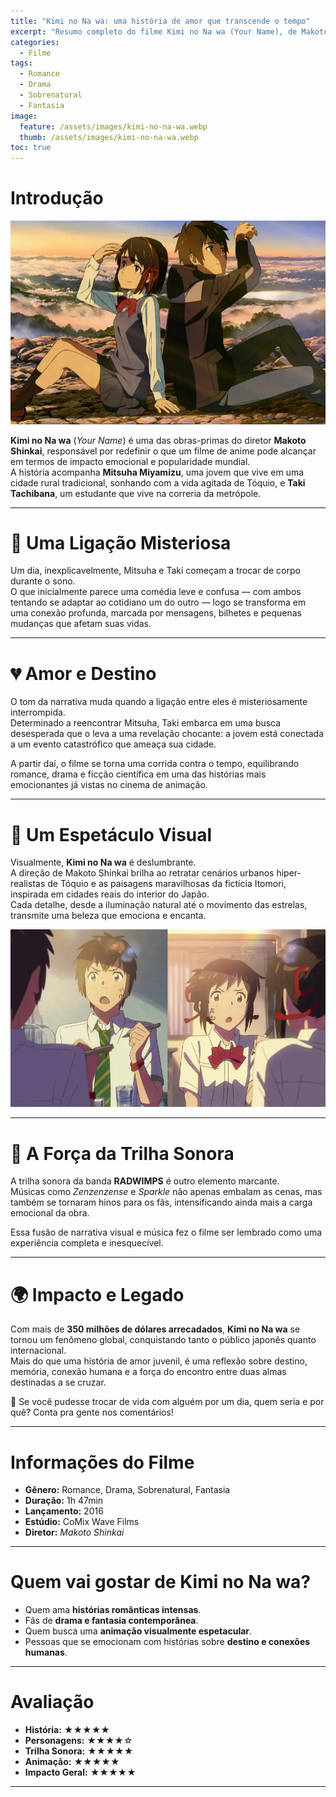 ```yaml
---
title: "Kimi no Na wa: uma história de amor que transcende o tempo"
excerpt: "Resumo completo do filme Kimi no Na wa (Your Name), de Makoto Shinkai. Uma obra-prima romântica que mistura drama, fantasia e destino em uma experiência inesquecível."
categories:
  - Filme
tags:
  - Romance
  - Drama
  - Sobrenatural
  - Fantasia
image:
  feature: /assets/images/kimi-no-na-wa.webp
  thumb: /assets/images/kimi-no-na-wa.webp
toc: true
---
```


# Introdução

![Taki e Mitsuha em Kimi no Na wa](/assets/images/kimi-no-na-wa.webp)

**Kimi no Na wa** (*Your Name*) é uma das obras-primas do diretor **Makoto Shinkai**, responsável por redefinir o que um filme de anime pode alcançar em termos de impacto emocional e popularidade mundial.  
A história acompanha **Mitsuha Miyamizu**, uma jovem que vive em uma cidade rural tradicional, sonhando com a vida agitada de Tóquio, e **Taki Tachibana**, um estudante que vive na correria da metrópole.

---

# 🔄 Uma Ligação Misteriosa

Um dia, inexplicavelmente, Mitsuha e Taki começam a trocar de corpo durante o sono.  
O que inicialmente parece uma comédia leve e confusa — com ambos tentando se adaptar ao cotidiano um do outro — logo se transforma em uma conexão profunda, marcada por mensagens, bilhetes e pequenas mudanças que afetam suas vidas.

---

# 💔 Amor e Destino

O tom da narrativa muda quando a ligação entre eles é misteriosamente interrompida.  
Determinado a reencontrar Mitsuha, Taki embarca em uma busca desesperada que o leva a uma revelação chocante: a jovem está conectada a um evento catastrófico que ameaça sua cidade.  

A partir daí, o filme se torna uma corrida contra o tempo, equilibrando romance, drama e ficção científica em uma das histórias mais emocionantes já vistas no cinema de animação.

---

# 🌌 Um Espetáculo Visual

Visualmente, **Kimi no Na wa** é deslumbrante.  
A direção de Makoto Shinkai brilha ao retratar cenários urbanos hiper-realistas de Tóquio e as paisagens maravilhosas da fictícia Itomori, inspirada em cidades reais do interior do Japão.  
Cada detalhe, desde a iluminação natural até o movimento das estrelas, transmite uma beleza que emociona e encanta.

![Cenário deslumbrante de Itomori em Kimi no Na wa](/assets/images/kimi-no-na-wa-2.webp)

---

# 🎵 A Força da Trilha Sonora

A trilha sonora da banda **RADWIMPS** é outro elemento marcante.  
Músicas como *Zenzenzense* e *Sparkle* não apenas embalam as cenas, mas também se tornaram hinos para os fãs, intensificando ainda mais a carga emocional da obra.  

Essa fusão de narrativa visual e música fez o filme ser lembrado como uma experiência completa e inesquecível.

---

# 🌍 Impacto e Legado

Com mais de **350 milhões de dólares arrecadados**, **Kimi no Na wa** se tornou um fenômeno global, conquistando tanto o público japonês quanto internacional.  
Mais do que uma história de amor juvenil, é uma reflexão sobre destino, memória, conexão humana e a força do encontro entre duas almas destinadas a se cruzar.

💫 Se você pudesse trocar de vida com alguém por um dia, quem seria e por quê? Conta pra gente nos comentários!  

---

# Informações do Filme

- **Gênero:** Romance, Drama, Sobrenatural, Fantasia  
- **Duração:** 1h 47min  
- **Lançamento:** 2016  
- **Estúdio:** CoMix Wave Films  
- **Diretor:** *Makoto Shinkai*  

---

# Quem vai gostar de Kimi no Na wa?

- Quem ama **histórias românticas intensas**.  
- Fãs de **drama e fantasia contemporânea**.  
- Quem busca uma **animação visualmente espetacular**.  
- Pessoas que se emocionam com histórias sobre **destino e conexões humanas**.  

---

# Avaliação

- **História:** ★★★★★  
- **Personagens:** ★★★★☆  
- **Trilha Sonora:** ★★★★★  
- **Animação:** ★★★★★  
- **Impacto Geral:** ★★★★★  

---